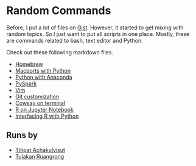 # Random Commands

Before, I put a lot of files on [Gist](https://gist.github.com/). However, it started to
get mixing with random topics. So I just want to put all scripts in one place.
Mostly, these are commands related to bash, text editor and Python.

Check out these following markdown files.

- [Homebrew](docs/homebrew.md)
- [Macports with Python](docs/macports.md)
- [Python with Anaconda](docs/anaconda.md)
- [PySpark](docs/pyspark.md)
- [Vim](docs/vim.md)
- [Git customization](docs/git_customization.md)
- [Cowsay on terminal](docs/cowsay.md)
- [R on Jupyter Notebook](docs/r_on_notebook.md)
- [Interfacing R with Python](docs/r_w_python.md)


## Runs by

- [Titipat Achakulvisut](http://titipata.github.io/)
- [Tulakan Ruangrong](https://github.com/bluenex)
